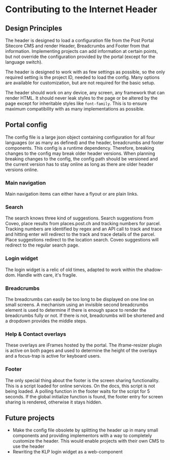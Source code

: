 # Contributing to the Internet Header

## Design Principles

The header is designed to load a configuration file from the Post Portal Sitecore CMS and render Header, Breadcrumbs and Footer from that information. Implementing projects can add information at certain points, but not override the configuration provided by the portal (except for the language switch).

The header is designed to work with as few settings as possible, so the only required setting is the project ID, needed to load the config. Many options are available for customization, but are not required for the basic setup.

The header should work on any device, any screen, any framework that can render HTML. It should never leak styles to the page or be altered by the page except for inheritable styles like `font-family`. This is to ensure maximum compatibility with as many implementations as possible.

## Portal config

The config file is a large json object containing configuration for all four languages (or as many as defined) and the header, breadcrumbs and footer components. This config is a runtime dependency. Therefore, breaking changes to the config may break older header versions. When planning breaking changes to the config, the config path should be versioned and the current version has to stay online as long as there are older header versions online.

### Main navigation

Main navigation items can either have a flyout or are plain links.

### Search

The search knows three kind of suggestions. Search suggestions from Coveo, place results from places.post.ch and tracking numbers for parcel. Tracking numbers are identified by regex and an API call to track and trace and hitting enter will redirect to the track and trace details of the parcel. Place suggestions redirect to the location search. Coveo suggestions will redirect to the regular search page.

### Login widget

The login widget is a relic of old times, adapted to work within the shadow-dom. Handle with care, it's fragile.

### Breadcrumbs

The breadcrumbs can easily be too long to be displayed on one line on small screens. A mechanism using an invisible second breadcrumbs element is used to determine if there is enough space to render the breadcrumbs fully or not. If there is not, breadcrumbs will be shortened and a dropdown provides the middle steps.

### Help & Contact overlays

These overlays are iFrames hosted by the portal. The iframe-resizer plugin is active on both pages and used to determine the height of the overlays and a focus-trap is active for keyboard users.

### Footer

The only special thing about the footer is the screen sharing functionality. This is a script loaded for online services. On the docs, this script is not being loaded. A polling function in the footer waits for the script for 5 seconds. If the global initialize function is found, the footer entry for screen sharing is rendered, otherwise it stays hidden.

## Future projects

- Make the config file obsolete by splitting the header up in many small components and providing implementors with a way to completely customize the header. This would enable projects with their own CMS to use the header
- Rewriting the KLP login widget as a web-component
